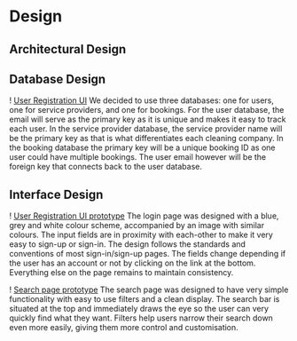 # Design

## Architectural Design 


## Database Design 
! [User Registration UI](Images/data-flow-diagram.png)
We decided to use three databases: one for users, one for service providers, and one
for bookings. For the user database, the email will serve as the primary key as it is
unique and makes it easy to track each user. In the service provider database, the
service provider name will be the primary key as that is what differentiates each
cleaning company. In the booking database the primary key will be a unique booking ID
as one user could have multiple bookings. The user email however will be the foreign
key that connects back to the user database.

## Interface Design 
! [User Registration UI prototype](../Images/login_ui_1.png)
The login page was designed with a blue, grey and white colour scheme, accompanied by
an image with similar colours. The input fields are in proximity with each-other to
make it very easy to sign-up or sign-in. The design follows the standards and conventions
of most sign-in/sign-up pages. The fields change depending if the user has an account or
not by clicking on the link at the bottom. Everything else on the page remains to maintain
consistency.

! [Search page prototype](../Images/search_ui_1.png)
The search page was designed to have very simple functionality with easy to use filters
and a clean display. The search bar is situated at the top and immediately draws the eye
so the user can very quickly find what they want. Filters help users narrow their 
search down even more easily, giving them more control and customisation. 